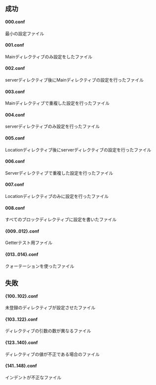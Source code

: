 ## 成功

#### 000.conf
最小の設定ファイル

#### 001.conf
Mainディレクティブのみ設定をしたファイル

#### 002.conf
serverディレクティブ後にMainディレクティブの設定を行ったファイル

#### 003.conf
Mainディレクティブで重複した設定を行ったファイル

#### 004.conf
serverディレクティブのみ設定を行ったファイル

#### 005.conf
Locationディレクティブ後にserverディレクティブの設定を行ったファイル

#### 006.conf
Serverディレクティブで重複した設定を行ったファイル

#### 007.conf
Locationディレクティブのみに設定を行ったファイル

#### 008.conf
すべてのブロックディレクティブに設定を書いたファイル

#### {009..012}.conf
Getterテスト用ファイル

#### {013..014}.conf
クォーテーションを使ったファイル


## 失敗

#### {100..102}.conf
未登録のディレクティブが設定させたファイル

#### {103..122}.conf
ディレクティブの引数の数が異なるファイル

#### {123..140}.conf
ディレクティブの値が不正である場合のファイル

#### {141..148}.conf
インデントが不正なファイル
